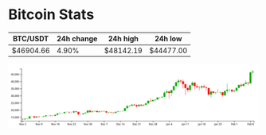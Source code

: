 # Bitcoin Stats

BTC/USDT|24h change|24h high|24h low|
|---|---|---|---|
|$46904.66|4.90%|$48142.19|$44477.00|

<img src="./chart.svg">
